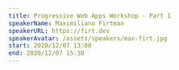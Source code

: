 ```yaml
---
title: Progressive Web Apps Workshop - Part 1
speakerName: Maximiliano Firtman
speakerURL: https://firt.dev
speakerAvatar: /assets/speakers/max-firt.jpg
start: 2020/12/07 13:00
end: 2020/12/07 15:30
---
```

